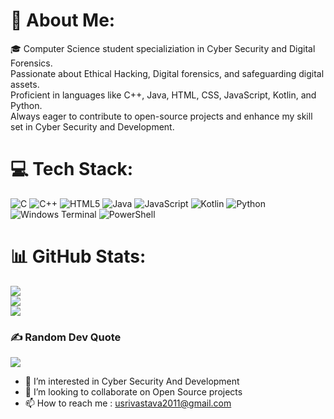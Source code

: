 # 💫 About Me:
🎓 Computer Science student specializiation in Cyber Security and Digital Forensics. <br>Passionate about Ethical Hacking, Digital forensics, and safeguarding digital assets. <br>Proficient in languages like C++, Java, HTML, CSS, JavaScript, Kotlin, and Python. <br>Always eager to contribute to open-source projects and enhance my skill set in Cyber Security and Development.


# 💻 Tech Stack:
![C](https://img.shields.io/badge/c-%2300599C.svg?style=for-the-badge&logo=c&logoColor=white) ![C++](https://img.shields.io/badge/c++-%2300599C.svg?style=for-the-badge&logo=c%2B%2B&logoColor=white) ![HTML5](https://img.shields.io/badge/html5-%23E34F26.svg?style=for-the-badge&logo=html5&logoColor=white) ![Java](https://img.shields.io/badge/java-%23ED8B00.svg?style=for-the-badge&logo=openjdk&logoColor=white) ![JavaScript](https://img.shields.io/badge/javascript-%23323330.svg?style=for-the-badge&logo=javascript&logoColor=%23F7DF1E) ![Kotlin](https://img.shields.io/badge/kotlin-%237F52FF.svg?style=for-the-badge&logo=kotlin&logoColor=white) ![Python](https://img.shields.io/badge/python-3670A0?style=for-the-badge&logo=python&logoColor=ffdd54) ![Windows Terminal](https://img.shields.io/badge/Windows%20Terminal-%234D4D4D.svg?style=for-the-badge&logo=windows-terminal&logoColor=white) ![PowerShell](https://img.shields.io/badge/PowerShell-%235391FE.svg?style=for-the-badge&logo=powershell&logoColor=white)
# 📊 GitHub Stats:
![](https://github-readme-stats.vercel.app/api?username=codes-by-utkarsh&theme=dark&hide_border=false&include_all_commits=false&count_private=false)<br/>
![](https://github-readme-streak-stats.herokuapp.com/?user=codes-by-utkarsh&theme=dark&hide_border=false)<br/>
![](https://github-readme-stats.vercel.app/api/top-langs/?username=codes-by-utkarsh&theme=dark&hide_border=false&include_all_commits=false&count_private=false&layout=compact)

### ✍️ Random Dev Quote
![](https://quotes-github-readme.vercel.app/api?type=horizontal&theme=radical)

- 👀 I’m interested in Cyber Security And Development  
- 💞️ I’m looking to collaborate on Open Source projects
- 📫 How to reach me : usrivastava2011@gmail.com

